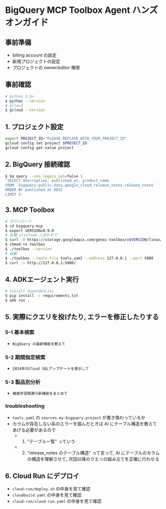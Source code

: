 # BigQuery MCP Toolbox Agent ハンズオンガイド

## 事前準備

- billing account の設定
- 新規プロジェクトの設定
- プロジェクトの owner/editor 権限

## 事前確認

```bash
# python 3.9+
$ python --version
# gcloud
$ gcloud --version
```

## 1. プロジェクト設定

```zsh
export PROJECT_ID="PLEASE_REPLASE_WITH_YOUR_PROJECT_ID"
gcloud config set project $PROJECT_ID
gcloud config get-value project
```

## 2. BigQuery 接続確認

```bash
$ bq query --use_legacy_sql=false \
'SELECT description, published_at, product_name
FROM `bigquery-public-data.google_cloud_release_notes.release_notes`
ORDER BY published_at DESC
LIMIT 5'
```

## 3. MCP Toolbox

```zsh
# ダウンロード
$ cd bigquery-mcp
$ export VERSION=0.9.0
# 各種 platfoam に合わせて
$ curl -O https://storage.googleapis.com/genai-toolbox/v$VERSION/linux/amd64/toolbox
$ chmod +x toolbox
$ ./toolbox --version
# 起動
$ ./toolbox --tools-file tools.yaml --address 127.0.0.1 --port 5000
$ curl -s http://127.0.0.1:5000/
```

## 4. ADKエージェント実行

```zsh
# install dependencies
$ pip install -r requirements.txt
$ adk run .
```

## 5. 実際にクエリを投げたり, エラーを修正したりする

### 5-1 基本検索

- `BigQuery の最新機能を教えて`

### 5-2 期間指定検索

- `2024年のCloud SQLアップデートを表示して`

### 5-3 製品別分析

- `機械学習関連の新機能をまとめて`

### troubleshooting

- `tools.yaml` の `sources.my-bigquery.project` が書き換わっているか
- カラムが存在しない系のエラーを踏んだときは AI にテーブル構造を教えてあげる必要があるので
  - 1. "テーブル一覧" っていう
  - 2. "release_notes のテーブル構造" って言って, AI にテーブルのカラムの構造を理解させて, 次回以降のクエリの組み立てを正確に行わせる

## 6. Cloud Run にデプロイ

- `cloud-run/deploy.sh` の中身を見て確認
- `cloudbuild.yaml` の中身を見て確認
- `cloud-run/cloud-run.yaml` の中身を見て確認
